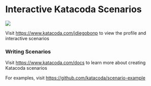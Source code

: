 # Interactive Katacoda Scenarios

[![](http://shields.katacoda.com/katacoda/jdiegobonp/count.svg)](https://www.katacoda.com/jdiegobonp "Get your profile on Katacoda.com")

Visit https://www.katacoda.com/jdiegobonp to view the profile and interactive scenarios

### Writing Scenarios
Visit https://www.katacoda.com/docs to learn more about creating Katacoda scenarios

For examples, visit https://github.com/katacoda/scenario-example
